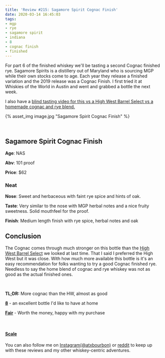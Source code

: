 ```yaml
---
title: 'Review #215: Sagamore Spirit Cognac Finish'
date: 2020-03-14 16:45:03
tags:
- mgp
- rye
- sagamore spirit
- indiana
- 8
- cognac finish
- finished
---
```


For part 6 of the finished whiskey we'll be tasting a second Cognac finished rye. Sagamore Spirits is a distillery out of Maryland who is sourcing MGP while their own stocks come to age. Each year they release a finished variation and the 2019 release was a Cognac Finish. I first tried it at Whiskies of the World in Austin and went and grabbed a bottle the next week.

I also have a [blind tasting video for this vs a High West  Barrel Select vs a homemade cognac and rye blend.](https://www.instagram.com/p/B9U_d0Gn4vf/)

{% asset_img image.jpg "Sagamore Spirit Cognac Finish" %}

&nbsp;

## Sagamore Spirit Cognac Finish
**Age**: NAS

**Abv**: 101 proof

**Price**: $62

### Neat
**Nose**: Sweet and herbaceous with faint rye spice and hints of oak.

**Taste**: Very similar to the nose with MGP herbal notes and a nice fruity sweetness. Solid mouthfeel for the proof.

**Finish**: Medium length finish with rye spice, herbal notes and oak 

## Conclusion

The Cognac comes through much stronger on this bottle than the [High West Barrel Select](https://atxbourbon.com/2020/03/04/Review-213-High-West-Rendezvous-Rye-Barrel-Select-Cognac-Finish/) we looked at last time. That I said I preferred the High West but it was close. With how much more available this bottle is it's an easy recommendation for folks wanting to try a good Cognac finished rye. Needless to say the home blend of cognac and rye whiskey was not as good as the actual finished ones.

&nbsp;

**TL;DR:** More cognac than the HW, almost as good


[**8**](https://atxbourbon.com/tags/8/) - an excellent bottle I'd like to have at home

[**Fair**](https://atxbourbon.com/tags/fair-value/) - Worth the money, happy with my purchase

&nbsp;

#### [Scale](http://atxbourbon.com/Scale/)

You can also follow me on [Instagram(@atxbourbon)](https://www.instagram.com/atxbourbon/) or [reddit](https://www.reddit.com/r/atxbourbon/) to keep up with these reviews and my other whiskey-centric adventures.
